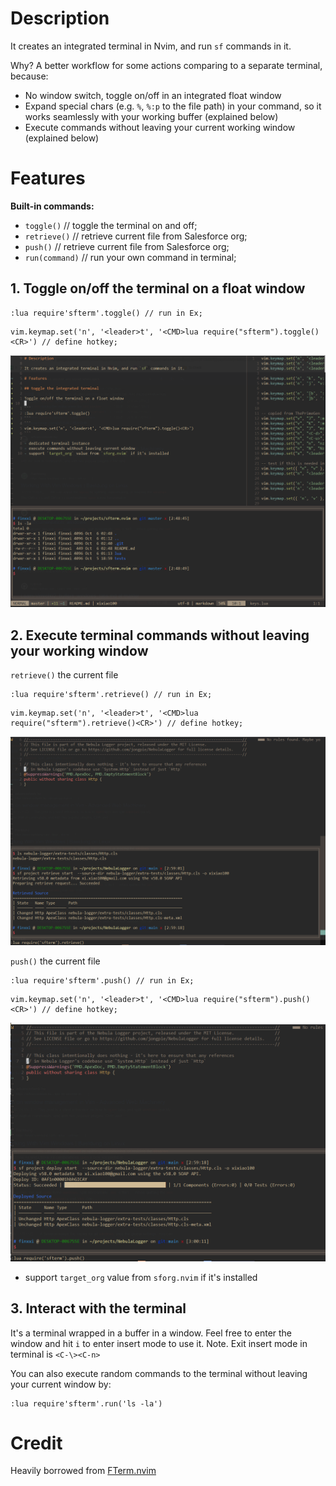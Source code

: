 # Description

It creates an integrated terminal in Nvim, and run `sf` commands in it.

Why? A better workflow for some actions comparing to a separate terminal,
because:

- No window switch, toggle on/off in an integrated float window
- Expand special chars (e.g. `%`, `%:p` to the file path) in your command, so it
  works seamlessly with your working buffer (explained below)
- Execute commands without leaving your current working window (explained
  below)

# Features

**Built-in commands:**

- `toggle()` // toggle the terminal on and off;
- `retrieve()` // retrieve current file from Salesforce org;
- `push()` // retrieve current file from Salesforce org;
- `run(command)` // run your own command in terminal;

## 1. Toggle on/off the terminal on a float window

```
:lua require'sfterm'.toggle() // run in Ex;
```
```
vim.keymap.set('n', '<leader>t', '<CMD>lua require("sfterm").toggle()<CR>') // define hotkey;
```

![pic1](./pics/1.png)

## 2. Execute terminal commands without leaving your working window

`retrieve()` the current file

```
:lua require'sfterm'.retrieve() // run in Ex;
```
```
vim.keymap.set('n', '<leader>t', '<CMD>lua require("sfterm").retrieve()<CR>') // define hotkey;
```

![pic2](./pics/2.png)

`push()` the current file

```
:lua require'sfterm'.push() // run in Ex;
```
```
vim.keymap.set('n', '<leader>t', '<CMD>lua require("sfterm").push()<CR>') // define hotkey;
```

![pic3](./pics/3.png)

- support `target_org` value from `sforg.nvim` if it's installed

## 3. Interact with the terminal

It's a terminal wrapped in a buffer in a window. Feel free to enter the window
and hit `i` to enter insert mode to use it.
Note. Exit insert mode in terminal is `<C-\><C-n>`

You can also execute random commands to the terminal without leaving your current
window by:

```
:lua require'sfterm'.run('ls -la')
```

# Credit

Heavily borrowed from [FTerm.nvim](https://github.com/numToStr/FTerm.nvim/tree/master/lua/FTerm)
